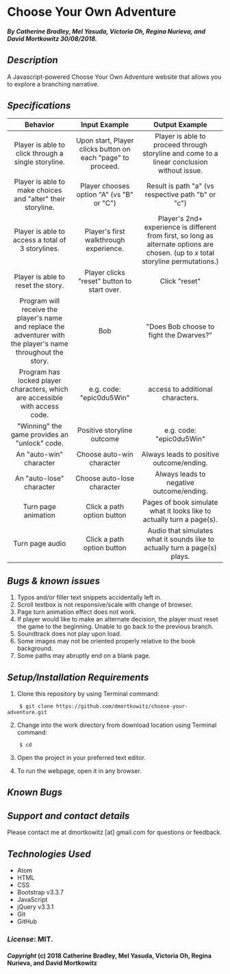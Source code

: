 # Choose Your Own Adventure

##### By Catherine Bradley, Mel Yasuda, Victoria Oh, Regina Nurieva, and David Mortkowitz 30/08/2018.

## *Description*

A Javascript-powered Choose Your Own Adventure website that allows you to explore a branching narrative.

## *Specifications*

| Behavior         |Input Example| Output Example|
|:-------------:|:-------------:|:-------------:|
| Player is able to click through a single storyline.| Upon start, Player clicks button on each "page" to proceed. | Player is able to proceed through storyline and come to a linear conclusion without issue. |
| Player is able to make choices and "alter" their storyline. | Player chooses option "A" (vs "B" or "C") | Result is path "a" (vs respective path "b" or "c") |
| Player is able to access a total of 3 storylines. | Player's first walkthrough experience. | Player's 2nd+ experience is different from first, so long as alternate options are chosen. (up to *x* total storyline permutations.)|
| Player is able to reset the story. | Player clicks "reset" button to start over. | Click "reset" | Takes player back to title page. |
| Program will receive the player's name and replace the adventurer with the player's name throughout the story. | Bob | "Does Bob choose to fight the Dwarves?" |
| Program has locked player characters, which are accessible with access code. | e.g. code: "epic0du5Win" | access to additional characters. |
| "Winning" the game provides an "unlock" code. | Positive storyline outcome | e.g. code: "epic0du5Win" |
| An "auto-win" character | Choose auto-win character | Always leads to positive outcome/ending. |
| An "auto-lose" character | Choose auto-lose character | Always leads to negative outcome/ending. |
| Turn page animation | Click a path option button | Pages of book simulate what it looks like to actually turn a page(s). |
| Turn page audio | Click a path option button | Audio that simulates what it sounds like to actually turn a page(s) plays. |

## *Bugs & known issues*
1. Typos and/or filler text snippets accidentally left in.
2. Scroll textbox is not responsive/scale with change of browser.
3. Page turn animation effect does not work.
4. If player would like to make an alternate decision, the player must reset the game to the beginning. Unable to go back to the previous branch.
5. Soundtrack does not play upon load.
6. Some images may not be oriented properly relative to the book background.
7. Some paths may abruptly end on a blank page.

## *Setup/Installation Requirements*

1. Clone this repository by using Terminal command:
```
    $ git clone https://github.com/dmortkowitz/choose-your-adventure.git
```
2. Change into the work directory from download location using Terminal command:
```
    $ cd
```
3. Open the project in your preferred text editor.

4. To run the webpage, open it in any browser.

## *Known Bugs*


## *Support and contact details*

Please contact me at dmortkowitz [at] gmail.com for questions or feedback.

## *Technologies Used*

* Atom
* HTML
* CSS
* Bootstrap v3.3.7
* JavaScript
* jQuery v3.3.1    
* Git
* GitHub

### *License*: MIT.

#### *Copyright* (c) 2018 Catherine Bradley, Mel Yasuda, Victoria Oh, Regina Nurieva, and David Mortkowitz
